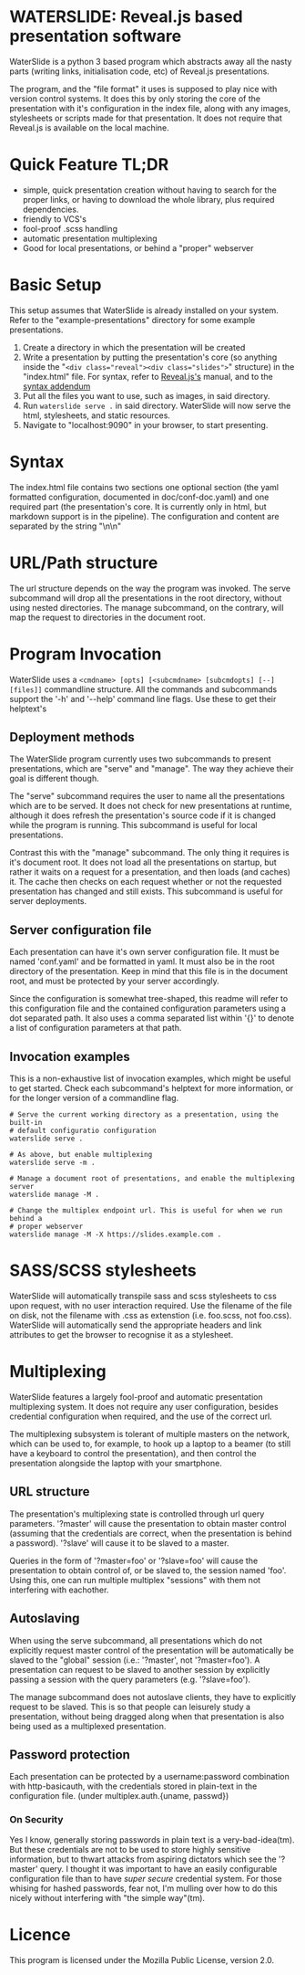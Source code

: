 # WATERSLIDE: Reveal.js based presentation software
WaterSlide is a python 3 based program which abstracts away all the nasty
parts (writing links, initialisation code, etc) of Reveal.js presentations.

The program, and the "file format" it uses is supposed to play nice with
version control systems. It does this by only storing the core of the
presentation with it's configuration in the index file, along with any images,
stylesheets or scripts made for that presentation. It does not require that
Reveal.js is available on the local machine.

# Quick Feature TL;DR
- simple, quick presentation creation without having to search for the proper
  links, or having to download the whole library, plus required dependencies.
- friendly to VCS's
- fool-proof .scss handling
- automatic presentation multiplexing
- Good for local presentations, or behind a "proper" webserver

# Basic Setup
This setup assumes that WaterSlide is already installed on your system. Refer
to the "example-presentations" directory for some example presentations.

1. Create a directory in which the presentation will be created
2. Write a presentation by putting the presentation's core
   (so anything inside the "`<div class="reveal"><div class="slides">`"
   structure) in the "index.html" file. For syntax, refer to
   [Reveal.js's](https://github.com/hakimel/reveal.js) manual, and to
   the [syntax addendum](#Syntax)
3. Put all the files you want to use, such as images, in said directory.
4. Run `waterslide serve .` in said directory. WaterSlide will now serve the
   html, stylesheets, and static resources.
5. Navigate to "localhost:9090" in your browser, to start presenting.

# Syntax
The index.html file contains two sections one optional section (the yaml
formatted configuration, documented in doc/conf-doc.yaml) and one required part
(the presentation's core. It is currently only in html, but markdown support is
in the pipeline). The configuration and content are separated by the string
"\n<!-- EOC -->\n"

# URL/Path structure
The url structure depends on the way the program was invoked. The serve
subcommand will drop all the presentations in the root directory, without using
nested directories. The manage subcommand, on the contrary, will map the request
to directories in the document root.

# Program Invocation
WaterSlide uses a `<cmdname> [opts] [<subcmdname> [subcmdopts] [--] [files]]`
commandline structure. All the commands and subcommands support the '-h' and
'--help' command line flags. Use these to get their helptext's

## Deployment methods
The WaterSlide program currently uses two subcommands to present presentations,
which are "serve" and "manage". The way they achieve their goal is different
though.

The "serve" subcommand requires the user to name all the presentations which are
to be served. It does not check for new presentations at runtime, although it
does refresh the presentation's source code if it is changed while the program
is running. This subcommand is useful for local presentations.

Contrast this with the "manage" subcommand. The only thing it requires is it's
document root. It does not load all the presentations on startup, but rather it
waits on a request for a presentation, and then loads (and caches) it. The cache
then checks on each request whether or not the requested presentation has
changed and still exists. This subcommand is useful for server deployments.

## Server configuration file
Each presentation can have it's own server configuration file. It must be named
'conf.yaml' and be formatted in yaml. It must also be in the root directory of the
presentation. Keep in mind that this file is in the document root, and must be
protected by your server accordingly.

Since the configuration is somewhat tree-shaped, this readme will refer to this
configuration file and the contained configuration parameters using a dot
separated path. It also uses a comma separated list within '{}' to denote a list
of configuration parameters at that path.

## Invocation examples
This is a non-exhaustive list of invocation examples, which might be useful to
get started. Check each subcommand's helptext for more information, or for the
longer version of a commandline flag.

~~~~~~{.bash}
# Serve the current working directory as a presentation, using the built-in
# default configuratio configuration
waterslide serve .

# As above, but enable multiplexing
waterslide serve -m .

# Manage a document root of presentations, and enable the multiplexing server
waterslide manage -M .

# Change the multiplex endpoint url. This is useful for when we run behind a
# proper webserver
waterslide manage -M -X https://slides.example.com .
~~~~~~


# SASS/SCSS stylesheets
WaterSlide will automatically transpile sass and scss stylesheets to css upon
request, with no user interaction required. Use the filename of the file on
disk, not the filename with .css as extenstion (i.e. foo.scss, not foo.css).
WaterSlide will automatically send the appropriate headers and link attributes
to get the browser to recognise it as a stylesheet.


# Multiplexing
WaterSlide features a largely fool-proof and automatic presentation multiplexing
system. It does not require any user configuration, besides credential
configuration when required, and the use of the correct url.

The multiplexing subsystem is tolerant of multiple masters on the network, which
can be used to, for example, to hook up a laptop to a beamer (to still have a
keyboard to control the presentation), and then control the presentation
alongside the laptop with your smartphone.

## URL structure
The presentation's multiplexing state is controlled through url query
parameters. '?master' will cause the presentation to obtain master control
(assuming that the credentials are correct, when the presentation is behind a
password). '?slave' will cause it to be slaved to a master.

Queries in the form of '?master=foo' or '?slave=foo' will cause the presentation
to obtain control of, or be slaved to, the session named 'foo'. Using this, one
can run multiple multiplex "sessions" with them not interfering with eachother.

## Autoslaving
When using the serve subcommand, all presentations which do not explicitly
request master control of the presentation will be automatically be slaved to
the "global" session (i.e.: '?master', not '?master=foo'). A presentation can
request to be slaved to another session by explicitly passing a session with the
query parameters (e.g. '?slave=foo').

The manage subcommand does not autoslave clients, they have to explicitly
request to be slaved. This is so that people can leisurely study a
presentation, without being dragged along when that presentation is also being
used as a multiplexed presentation.

## Password protection
Each presentation can be protected by a username:password combination with
http-basicauth, with the credentials stored in plain-text in the configuration
file. (under multiplex.auth.{uname, passwd})

### On Security
Yes I know, generally storing passwords in plain text is a very-bad-idea(tm).
But these credentials are not to be used to store highly sensitive information,
but to thwart attacks from aspiring dictators which see the '?master' query. I
thought it was important to have an easily configurable configuration file than
to have _super_ _secure_ credential system. For those whising for hashed
passwords, fear not, I'm mulling over how to do this nicely without interfering
with "the simple way"(tm).

# Licence
This program is licensed under the Mozilla Public License, version 2.0.
